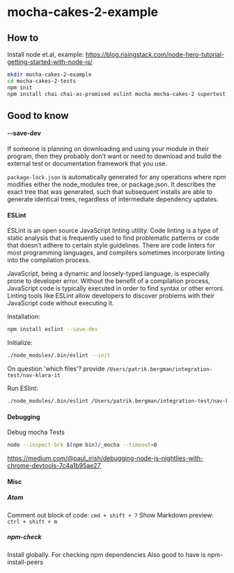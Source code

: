 
# mocha-cakes-2-example
## How to ##
Install node et.al, example:
https://blog.risingstack.com/node-hero-tutorial-getting-started-with-node-js/
```sh
mkdir mocha-cakes-2-example
cd mocha-cakes-2-tests
npm init
npm install chai chai-as-promised eslint mocha mocha-cakes-2 supertest express --save-dev
```

## Good to know ##

#### --save-dev ####
If someone is planning on downloading and using your module in their program, then they probably don't want or need to download and build the external test or documentation framework that you use.

`package-lock.json` is automatically generated for any operations where npm modifies either the node_modules tree, or package.json. It describes the exact tree that was generated, such that subsequent installs are able to generate identical trees, regardless of intermediate dependency updates.

#### ESLint ####
ESLint is an open source JavaScript linting utility. Code linting is a type of static analysis that is frequently used to find problematic patterns or code that doesn’t adhere to certain style guidelines. There are code linters for most programming languages, and compilers sometimes incorporate linting into the compilation process.

JavaScript, being a dynamic and loosely-typed language, is especially prone to developer error. Without the benefit of a compilation process, JavaScript code is typically executed in order to find syntax or other errors. Linting tools like ESLint allow developers to discover problems with their JavaScript code without executing it.

Installation:
```sh
npm install eslint --save-dev
```

Initialize:
```sh
./node_modules/.bin/eslint --init
```

On question 'which files'? provide `/Users/patrik.bergman/integration-test/nav-klara-it`

Run ESlint:
```sh
./node_modules/.bin/eslint /Users/patrik.bergman/integration-test/nav-klara-it
```

#### Debugging ####
Debug mocha Tests
```sh
node --inspect-brk $(npm bin)/_mocha --timeout=0
```
https://medium.com/@paul_irish/debugging-node-js-nightlies-with-chrome-devtools-7c4a1b95ae27


#### Misc ####
##### Atom #####
Comment out block of code: `cmd + shift + 7`
Show Markdown preview: `ctrl + shift + m`

##### npm-check #####
Install globally. For checking npm dependencies
Also good to have is npm-install-peers

